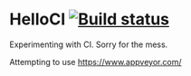 # HelloCI [![Build status](https://ci.appveyor.com/api/projects/status/1rc69fu2bsilla48/branch/master?svg=true)](https://ci.appveyor.com/project/graphnode/helloci/branch/master)
Experimenting with CI. Sorry for the mess.

Attempting to use https://www.appveyor.com/